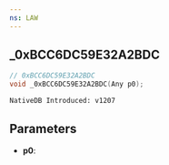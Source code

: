 ```yaml
---
ns: LAW
---
```

## _0xBCC6DC59E32A2BDC

```c
// 0xBCC6DC59E32A2BDC
void _0xBCC6DC59E32A2BDC(Any p0);
```

```
NativeDB Introduced: v1207
```

## Parameters
* **p0**:
